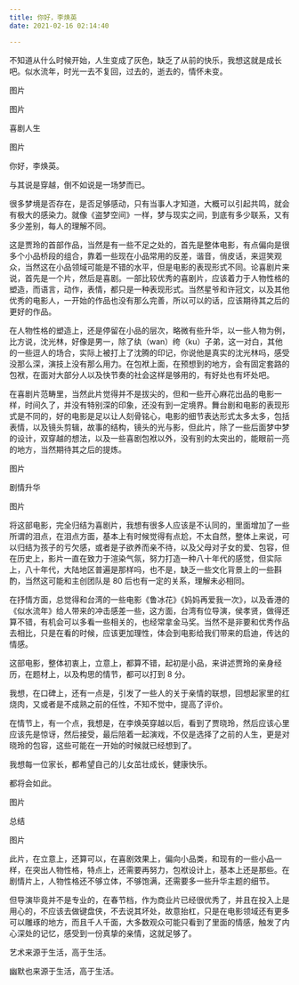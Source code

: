```yaml
---
title: 你好，李焕英
date: 2021-02-16 02:14:40

---
```



不知道从什么时候开始，人生变成了灰色，缺乏了从前的快乐，我想这就是成长吧。似水流年，时光一去不复回，过去的，逝去的，情怀未变。

图片





图片



喜剧人生

图片


你好，李焕英。



与其说是穿越，倒不如说是一场梦而已。



很多梦境是否存在，是否足够感动，只有当事人才知道，大概可以引起共鸣，就会有极大的感染力。就像《盗梦空间》一样，梦与现实之间，到底有多少联系，又有多少差别，每人的理解不同。



这是贾玲的首部作品，当然是有一些不足之处的，首先是整体电影，有点偏向是很多个小品桥段的组合，靠着一些现在小品常用的反差，谐音，俏皮话，来逗笑观众，当然这在小品领域可能是不错的水平，但是电影的表现形式不同。论喜剧片来说，首先是一个片，然后是喜剧。一部比较优秀的喜剧片，应该着力于人物性格的塑造，而语言，动作，表情，都只是一种表现形式。当然星爷和许冠文，以及其他优秀的电影人，一开始的作品也没有那么完善，所以可以的话，应该期待其之后的更好的作品。



在人物性格的塑造上，还是停留在小品的层次，略微有些升华，以一些人物为例，比方说，沈光林，好像是男一，除了纨（wan）绔（ku）子弟，这一对白，其他的一些逗人的场合，实际上被打上了沈腾的印记，你说他是真实的沈光林吗，感受没那么深，演技上没有那么用力。在包袱上面，在预想到的地方，会有固定套路的包袱，在面对大部分人以及快节奏的社会这样是够用的，有好处也有坏处吧。



在喜剧片范畴里，当然此片觉得并不是拔尖的，但和一些开心麻花出品的电影一样，时间久了，并没有特别深的印象，还没有到一定境界。舞台剧和电影的表现形式是不同的，好的电影是足以让人刻骨铭心，电影的细节表达形式太多太多，包括表情，以及镜头剪辑，故事的结构，镜头的光与影，但此片，除了一些后面梦中梦的设计，双穿越的想法，以及一些喜剧包袱以外，没有别的太突出的，能眼前一亮的地方，当然期待其之后的提炼。





图片





剧情升华

图片


将这部电影，完全归结为喜剧片，我想有很多人应该是不认同的，里面增加了一些所谓的泪点，在泪点方面，基本上有时候觉得有点尬，不太自然，整体上来说，可以归结为孩子的亏欠感，或者是子欲养而亲不待，以及父母对子女的爱、包容，但在历史上，影片一直在致力于渲染气氛，努力打造一种八十年代的感觉，但实际上，八十年代，大陆地区普遍是那样吗，也不是，缺乏一些文化背景上的一些斟酌，当然这可能和主创团队是 80 后也有一定的关系，理解未必相同。



在抒情方面，总觉得和台湾的一些电影《鲁冰花》《妈妈再爱我一次》，以及香港的《似水流年》给人带来的冲击感差一些，这方面，台湾有位导演，侯孝贤，做得还算不错，有机会可以多看一些相关的，也经常拿金马奖。当然不是非要和优秀作品去相比，只是在看的时候，应该更加理性，体会到电影给我们带来的启迪，传达的情感。



这部电影，整体初衷上，立意上，都算不错，起初是小品，来讲述贾玲的亲身经历，在题材上，以及构思的情节，都可以打到 8 分。



我想，在口碑上，还有一点是，引发了一些人的关于亲情的联想，回想起家里的红烧肉，又或者是不成熟之前的任性，不知不觉中，提高了评价。



在情节上，有一个点，我想是，在李焕英穿越以后，看到了贾晓玲，然后应该心里应该先是惊讶，然后接受，最后陪着一起演戏，不仅是选择了之前的人生，更是对晓玲的包容，这些可能在一开始的时候就已经想到了。



我想每一位家长，都希望自己的儿女茁壮成长，健康快乐。



都将会如此。





图片





总结

图片


此片，在立意上，还算可以，在喜剧效果上，偏向小品类，和现有的一些小品一样，在突出人物性格，特点上，还需要再努力，包袱设计上，基本上还是那些。在剧情片上，人物性格还不够立体，不够饱满，还需要多一些升华主题的细节。



但导演毕竟并不是专业的，在春节档，作为商业片已经很优秀了，并且在投入上是用心的，不应该去做键盘侠，不去说其坏处，故意抬杠，只是在电影领域还有更多可以雕琢的地方，而且千人千面，大多数观众可能只看到了里面的情感，触发了内心深处的记忆，感受到一份真挚的亲情，这就足够了。



艺术来源于生活，高于生活。



幽默也来源于生活，高于生活。